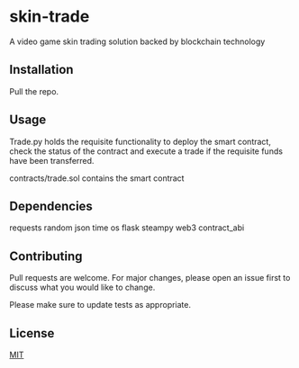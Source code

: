 # skin-trade
A video game skin trading solution backed by blockchain technology

## Installation

Pull the repo.

## Usage
Trade.py holds the requisite functionality to deploy the smart contract, check the status of the contract and execute a trade if the requisite funds have been transferred.

contracts/trade.sol contains the smart contract
## Dependencies
requests
random
json
time
os
flask 
steampy
web3
contract_abi


## Contributing
Pull requests are welcome. For major changes, please open an issue first to discuss what you would like to change.

Please make sure to update tests as appropriate.

## License
[MIT](https://choosealicense.com/licenses/mit/)
